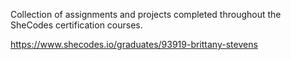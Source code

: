 Collection of assignments and projects completed throughout the SheCodes certification courses.

https://www.shecodes.io/graduates/93919-brittany-stevens
